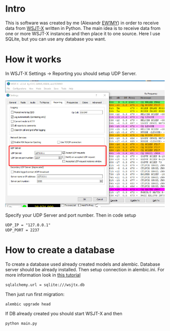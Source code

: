 # Intro

This is software was created by me (Alexandr [EW1MY](https://www.qrz.com/db/EW1MY)) in order to receive data from [WSJT-X](https://en.wikipedia.org/wiki/WSJT_(amateur_radio_software)) written in Python.
The main idea is to receive data from one or more WSJT-X instances and then place it to one source.
Here I use SQLite, but you can use any database you want. 

# How it works

In WSJT-X Settings -> Reporting you should setup UDP Server. 

![EW1MY](https://github.com/alex37529/mywsjt/blob/master/doc/pic-01.jpg?raw=true)

Specify your UDP Server and port number.
Then in code setup
```
UDP_IP = "127.0.0.1"
UDP_PORT = 2237
```

# How to create a database

To create a database used already created models and alembic. Database server should be already installed.
Then setup connection in alembic.ini. For more information look in [this tutorial](https://alembic.sqlalchemy.org/en/latest/tutorial.html)
```
sqlalchemy.url = sqlite:///wsjtx.db
```
Then just run first migration:

```
alembic upgrade head
```

If DB already created you should start WSJT-X and then 

```
python main.py
```
